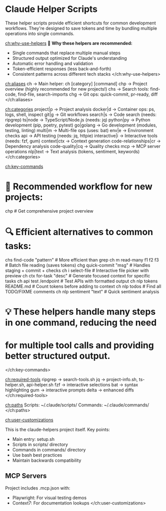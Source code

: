 # Claude Helper Scripts

These helper scripts provide efficient shortcuts for common development workflows. They're designed to save tokens and time by bundling multiple operations into single commands.

<ch:why-use-helpers>
🎯 **Why these helpers are recommended:**
- Single commands that replace multiple manual steps
- Structured output optimized for Claude's understanding
- Automatic error handling and validation
- Token-efficient responses (less back-and-forth)
- Consistent patterns across different tech stacks
</ch:why-use-helpers>

<ch:aliases>
ch   → Main helper: ch [category] [command]
chp  → Project overview (highly recommended for new projects!)
chs  → Search tools: find-code, find-file, search-imports
chg  → Git ops: quick-commit, pr-ready, diff
</ch:aliases>

<ch:categories>
project|p         → Project analysis
docker|d          → Container ops: ps, logs, shell, inspect
git|g             → Git workflows
search|s          → Code search (needs: ripgrep)
ts|node           → TypeScript/Node.js (needs: jq)
python|py         → Python development (pip, poetry, pytest)
go|golang         → Go development (modules, testing, linting)
multi|m           → Multi-file ops (uses: bat)
env|e             → Environment checks
api               → API testing (needs: jq, httpie)
interactive|i     → Interactive tools (needs: fzf, gum)
context|ctx       → Context generation
code-relationships|cr → Dependency analysis
code-quality|cq   → Quality checks
mcp               → MCP server operations
nlp|text          → Text analysis (tokens, sentiment, keywords)
</ch:categories>

<ch:key-commands>
# 🚀 Recommended workflow for new projects:
chp                          # Get comprehensive project overview

# 🔍 Efficient alternatives to common tasks:
chs find-code "pattern"      # More efficient than grep
ch m read-many f1 f2 f3      # Batch file reading (saves tokens)
chg quick-commit "msg"       # Handles staging + commit + checks
ch i select-file             # Interactive file picker with preview
ch ctx for-task "desc"       # Generate focused context for specific tasks
ch api test /endpoint        # Test APIs with formatted output
ch nlp tokens README.md      # Count tokens before adding to context
ch nlp todos                 # Find all TODO/FIXME comments
ch nlp sentiment "text"      # Quick sentiment analysis

# 💡 These helpers handle many steps in one command, reducing the need
# for multiple tool calls and providing better structured output.
</ch:key-commands>

<ch:required-tools>
ripgrep → search-tools.sh
jq      → project-info.sh, ts-helper.sh, api-helper.sh
fzf     → interactive selections
bat     → syntax highlighting
gum     → interactive prompts
delta   → enhanced diffs
</ch:required-tools>

<ch:paths>
Scripts: ~/.claude/scripts/
Commands: ~/.claude/commands/
</ch:paths>

<ch:user-customizations>
<!-- Project-specific for claude-helpers -->
This is the claude-helpers project itself. Key points:
- Main entry: setup.sh
- Scripts in scripts/ directory
- Commands in commands/ directory
- Use bash best practices
- Maintain backwards compatibility

## MCP Servers
Project includes .mcp.json with:
- Playwright: For visual testing demos
- Context7: For documentation lookups
</ch:user-customizations>